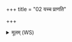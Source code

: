 +++
title = "02 यच्च प्राणति"

+++
<details><summary>मूलम् (WS)</summary>

यच्च प्राणति प्राणेन यच्च पश्यति चक्षुषा ।  
उच्छिष्टाज्जज्ञिरे सर्वे दिवि देवा दिविश्रितः ॥ १३ ॥
</details>